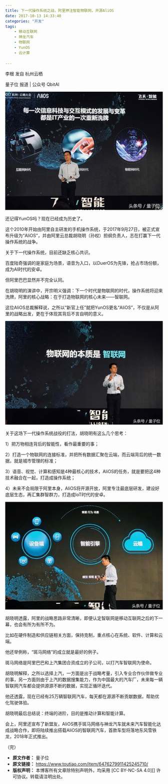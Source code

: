 ```yaml
---
title: 下一代操作系统之战，阿里押注智能物联网，开源AliOS
date: 2017-10-13 14:33:40
categories: "开发"
tags:
	- 移动互联网
	- 神龙汽车
	- 物联网
	- YunOS
	- 云计算

---
```


李根 发自 杭州云栖

量子位 报道 | 公众号 QbitAI

![下一代操作系统之战，阿里押注智能物联网，开源AliOS][AliOS]

还记得YunOS吗？现在已经成为历史了。  


这个2010年开始由阿里自主研发的手机操作系统，于2017年9月27日，被正式宣布升级为“AliOS”，并由阿里云总裁胡晓明（孙权）担纲负责人，志在打赢下一代操作系统的战争。

关于下一代操作系统，目前还缺乏核心共识。

百度陆奇强调的是家庭为场景，语音为入口，以DuerOS为先锋，抢占市场份额，成为AI时代的安卓。

但阿里巴巴显然并不完全认同。

在胡晓明的演讲中，开宗明义强调：下一个时代是物联网的时代，操作系统将迎来洗牌，阿里的核心战略：在于打造物联网的核心未来——智联网。

这位AliOS总裁解释说，之所以“新官上任”就把YunOS更名“AliOS”，不仅是从阿里的战略出发，更在于体现其背后不言自明的意义。

![下一代操作系统之战，阿里押注智能物联网，开源AliOS][AliOS 1]

关于这场下一代操作系统战役的打法，胡晓明有这么几个思考：  


1）把万物相连背后的智能性，看作最重要的事；

2）打造一个物联网的连接标准，并把所有数据汇聚在云端，而云端背后的统一数据，就是城市管理的标准；

3）语音、视觉、计算和感知是4种最核心的技术，AliOS的任务，就是要把这4种技术融合在一起，打造成操作系统；

4）未来不会局限于阿里本身，AliOS将开源开放，阿里专注最底层研发，建设好底层生态，再汇集群智群力，打造成IoT时代的安卓。

![下一代操作系统之战，阿里押注智能物联网，开源AliOS][AliOS 2]

胡晓明透露，阿里的战略思路非常清晰，即便认定智联网是移动互联网之后的下一幕，也会有所为有所不为。  


比如在硬件制造和供应链相关方面，保持克制，重点核心在系统、软件、计算和云端。

他还举例称，“斑马网络”的成立就是最好的例子。

斑马网络是阿里巴巴和上汽集团合资成立的子公司，以打汽车智联网为使命。

胡晓明解释，之所以选择上汽，一方面是出于战略考量，引入专业合作伙伴做专业的事，另一方面则由于上汽的数据搜集能力，作为中国最大的汽车厂，未来每一辆智联网汽车都会提供源源不断的数据，实现正循环迭代。

他还透露，现在已经有25万辆智联网汽车，每天都在源源不断贡献数据，帮助优化驾驶体验。

胡晓明最后总结说：终端的进阶，目的是推动计算和智能计算。

会上，阿里还宣布了新盟友，AliOS携手斑马网络与神龙汽车就未来汽车智能化达成战略合作，即将陆续推出搭载AliOS的智联网汽车，首款车型将落地东风雪铁龙，2018年正式推出。

（完）  



[AliOS]: static/resources/crawler/MYJR-JF2M-IFJ3.jpg
[AliOS 1]: static/resources/crawler/ZZMQ-QNFR-3QJE.jpg
[AliOS 2]: static/resources/crawler/EIBI-NZBR-IMNN.jpg
 *  **原文作者：** 量子位
 *  **原文链接：** https://www.toutiao.com/item/6476279911425245710/
 *  **版权声明：** 本博客所有文章除特别声明外，均采用 [CC BY-NC-SA 4.0][] 许可协议。转载请注明出处。
